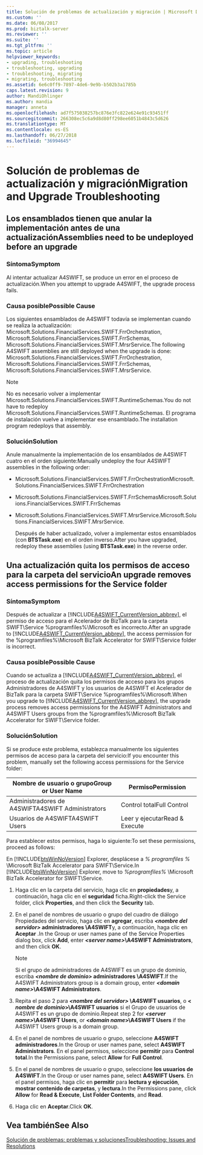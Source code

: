 ```yaml
---
title: Solución de problemas de actualización y migración | Microsoft Docs
ms.custom: ''
ms.date: 06/08/2017
ms.prod: biztalk-server
ms.reviewer: ''
ms.suite: ''
ms.tgt_pltfrm: ''
ms.topic: article
helpviewer_keywords:
- upgrading, troubleshooting
- troubleshooting, upgrading
- troubleshooting, migrating
- migrating, troubleshooting
ms.assetid: 6e6c0ff9-7897-4de6-9e9b-b502b3a1785b
caps.latest.revision: 9
author: MandiOhlinger
ms.author: mandia
manager: anneta
ms.openlocfilehash: ad7f575038257bc876e3fc822e624e91c93451ff
ms.sourcegitcommit: 266308ec5c6a9d8d80ff298ee6051b4843c5d626
ms.translationtype: MT
ms.contentlocale: es-ES
ms.lasthandoff: 06/27/2018
ms.locfileid: "36994645"
---
```

# <a name="migration-and-upgrade-troubleshooting"></a><span data-ttu-id="25ed2-102">Solución de problemas de actualización y migración</span><span class="sxs-lookup"><span data-stu-id="25ed2-102">Migration and Upgrade Troubleshooting</span></span>
## <a name="assemblies-need-to-be-undeployed-before-an-upgrade"></a><span data-ttu-id="25ed2-103">Los ensamblados tienen que anular la implementación antes de una actualización</span><span class="sxs-lookup"><span data-stu-id="25ed2-103">Assemblies need to be undeployed before an upgrade</span></span>  
  
### <a name="symptom"></a><span data-ttu-id="25ed2-104">Síntoma</span><span class="sxs-lookup"><span data-stu-id="25ed2-104">Symptom</span></span>  
 <span data-ttu-id="25ed2-105">Al intentar actualizar A4SWIFT, se produce un error en el proceso de actualización.</span><span class="sxs-lookup"><span data-stu-id="25ed2-105">When you attempt to upgrade A4SWIFT, the upgrade process fails.</span></span>  
  
### <a name="possible-cause"></a><span data-ttu-id="25ed2-106">Causa posible</span><span class="sxs-lookup"><span data-stu-id="25ed2-106">Possible Cause</span></span>  
 <span data-ttu-id="25ed2-107">Los siguientes ensamblados de A4SWIFT todavía se implementan cuando se realiza la actualización: Microsoft.Solutions.FinancialServices.SWIFT.FrrOrchestration, Microsoft.Solutions.FinancialServices.SWIFT.FrrSchemas, Microsoft.Solutions.FinancialServices.SWIFT.MrsrService.</span><span class="sxs-lookup"><span data-stu-id="25ed2-107">The following A4SWIFT assemblies are still deployed when the upgrade is done:  Microsoft.Solutions.FinancialServices.SWIFT.FrrOrchestration, Microsoft.Solutions.FinancialServices.SWIFT.FrrSchemas, Microsoft.Solutions.FinancialServices.SWIFT.MrsrService.</span></span>  
  
> [!NOTE]
>  <span data-ttu-id="25ed2-108">No es necesario volver a implementar Microsoft.Solutions.FinancialServices.SWIFT.RuntimeSchemas.</span><span class="sxs-lookup"><span data-stu-id="25ed2-108">You do not have to redeploy Microsoft.Solutions.FinancialServices.SWIFT.RuntimeSchemas.</span></span> <span data-ttu-id="25ed2-109">El programa de instalación vuelve a implementar ese ensamblado.</span><span class="sxs-lookup"><span data-stu-id="25ed2-109">The installation program redeploys that assembly.</span></span>  
  
### <a name="solution"></a><span data-ttu-id="25ed2-110">Solución</span><span class="sxs-lookup"><span data-stu-id="25ed2-110">Solution</span></span>  
 <span data-ttu-id="25ed2-111">Anule manualmente la implementación de los ensamblados de A4SWIFT cuatro en el orden siguiente:</span><span class="sxs-lookup"><span data-stu-id="25ed2-111">Manually undeploy the four A4SWIFT assemblies in the following order:</span></span>  
  
- <span data-ttu-id="25ed2-112">Microsoft.Solutions.FinancialServices.SWIFT.FrrOrchestration</span><span class="sxs-lookup"><span data-stu-id="25ed2-112">Microsoft.Solutions.FinancialServices.SWIFT.FrrOrchestration</span></span>  
  
- <span data-ttu-id="25ed2-113">Microsoft.Solutions.FinancialServices.SWIFT.FrrSchemas</span><span class="sxs-lookup"><span data-stu-id="25ed2-113">Microsoft.Solutions.FinancialServices.SWIFT.FrrSchemas</span></span>  
  
- <span data-ttu-id="25ed2-114">Microsoft.Solutions.FinancialServices.SWIFT.MrsrService.</span><span class="sxs-lookup"><span data-stu-id="25ed2-114">Microsoft.Solutions.FinancialServices.SWIFT.MrsrService.</span></span>  
  
  <span data-ttu-id="25ed2-115">Después de haber actualizado, volver a implementar estos ensamblados (con **BTSTask.exe**) en el orden inverso.</span><span class="sxs-lookup"><span data-stu-id="25ed2-115">After you have upgraded, redeploy these assemblies (using **BTSTask.exe**) in the reverse order.</span></span>  
  
## <a name="an-upgrade-removes-access-permissions-for-the-service-folder"></a><span data-ttu-id="25ed2-116">Una actualización quita los permisos de acceso para la carpeta del servicio</span><span class="sxs-lookup"><span data-stu-id="25ed2-116">An upgrade removes access permissions for the Service folder</span></span>  
  
### <a name="symptom"></a><span data-ttu-id="25ed2-117">Síntoma</span><span class="sxs-lookup"><span data-stu-id="25ed2-117">Symptom</span></span>  
 <span data-ttu-id="25ed2-118">Después de actualizar a [!INCLUDE[A4SWIFT_CurrentVersion_abbrev](../../includes/a4swift-currentversion-abbrev-md.md)], el permiso de acceso para el Acelerador de BizTalk para la carpeta SWIFT\Service %programfiles%\Microsoft es incorrecto.</span><span class="sxs-lookup"><span data-stu-id="25ed2-118">After an upgrade to [!INCLUDE[A4SWIFT_CurrentVersion_abbrev](../../includes/a4swift-currentversion-abbrev-md.md)], the access permission for the %programfiles%\Microsoft BizTalk Accelerator for SWIFT\Service folder is incorrect.</span></span>  
  
### <a name="possible-cause"></a><span data-ttu-id="25ed2-119">Causa posible</span><span class="sxs-lookup"><span data-stu-id="25ed2-119">Possible Cause</span></span>  
 <span data-ttu-id="25ed2-120">Cuando se actualiza a [!INCLUDE[A4SWIFT_CurrentVersion_abbrev](../../includes/a4swift-currentversion-abbrev-md.md)], el proceso de actualización quita los permisos de acceso para los grupos Administradores de A4SWIFT y los usuarios de A4SWIFT el Acelerador de BizTalk para la carpeta SWIFT\Service %programfiles%\Microsoft.</span><span class="sxs-lookup"><span data-stu-id="25ed2-120">When you upgrade to [!INCLUDE[A4SWIFT_CurrentVersion_abbrev](../../includes/a4swift-currentversion-abbrev-md.md)], the upgrade process removes access permissions for the A4SWIFT Administrators and A4SWIFT Users groups from the %programfiles%\Microsoft BizTalk Accelerator for SWIFT\Service folder.</span></span>  
  
### <a name="solution"></a><span data-ttu-id="25ed2-121">Solución</span><span class="sxs-lookup"><span data-stu-id="25ed2-121">Solution</span></span>  
 <span data-ttu-id="25ed2-122">Si se produce este problema, establezca manualmente los siguientes permisos de acceso para la carpeta del servicio:</span><span class="sxs-lookup"><span data-stu-id="25ed2-122">If you encounter this problem, manually set the following access permissions for the Service folder:</span></span>  
  
|<span data-ttu-id="25ed2-123">Nombre de usuario o grupo</span><span class="sxs-lookup"><span data-stu-id="25ed2-123">Group or User Name</span></span>|<span data-ttu-id="25ed2-124">Permiso</span><span class="sxs-lookup"><span data-stu-id="25ed2-124">Permission</span></span>|  
|------------------------|----------------|  
|<span data-ttu-id="25ed2-125">Administradores de A4SWIFT</span><span class="sxs-lookup"><span data-stu-id="25ed2-125">A4SWIFT Administrators</span></span>|<span data-ttu-id="25ed2-126">Control total</span><span class="sxs-lookup"><span data-stu-id="25ed2-126">Full Control</span></span>|  
|<span data-ttu-id="25ed2-127">Usuarios de A4SWIFT</span><span class="sxs-lookup"><span data-stu-id="25ed2-127">A4SWIFT Users</span></span>|<span data-ttu-id="25ed2-128">Leer y ejecutar</span><span class="sxs-lookup"><span data-stu-id="25ed2-128">Read & Execute</span></span>|  
  
 <span data-ttu-id="25ed2-129">Para establecer estos permisos, haga lo siguiente:</span><span class="sxs-lookup"><span data-stu-id="25ed2-129">To set these permissions, proceed as follows:</span></span>  
  
 <span data-ttu-id="25ed2-130">En [!INCLUDE[btsWinNoVersion](../../includes/btswinnoversion-md.md)] Explorer, desplácese a *% programfiles %* \Microsoft BizTalk Accelerator para SWIFT\Service.</span><span class="sxs-lookup"><span data-stu-id="25ed2-130">In [!INCLUDE[btsWinNoVersion](../../includes/btswinnoversion-md.md)] Explorer, move to *%programfiles%* \Microsoft BizTalk Accelerator for SWIFT\Service.</span></span>  
  
1.  <span data-ttu-id="25ed2-131">Haga clic en la carpeta del servicio, haga clic en **propiedades**y, a continuación, haga clic en el **seguridad** ficha.</span><span class="sxs-lookup"><span data-stu-id="25ed2-131">Right-click the Service folder, click **Properties**, and then click the **Security** tab.</span></span>  
  
2.  <span data-ttu-id="25ed2-132">En el panel de nombres de usuario o grupo del cuadro de diálogo Propiedades del servicio, haga clic en **agregar**, escriba ***\<nombre del servidor\>* administradores \A4SWIFT**y, a continuación, haga clic en **Aceptar** .</span><span class="sxs-lookup"><span data-stu-id="25ed2-132">In the Group or user names pane of the Service Properties dialog box, click **Add**, enter ***\<server name\>*\A4SWIFT Administrators**, and then click **OK**.</span></span>  
  
    > [!NOTE]
    >  <span data-ttu-id="25ed2-133">Si el grupo de administradores de A4SWIFT es un grupo de dominio, escriba ***\<nombre de dominio\>* administradores \A4SWIFT**.</span><span class="sxs-lookup"><span data-stu-id="25ed2-133">If the A4SWIFT Administrators group is a domain group, enter ***\<domain name\>*\A4SWIFT Administrators**.</span></span>  
  
3.  <span data-ttu-id="25ed2-134">Repita el paso 2 para ***\<nombre del servidor\>* \A4SWIFT usuarios**, o  **\< *nombre de dominio*\>\A4SWIFT usuarios** si el Grupo de usuarios de A4SWIFT es un grupo de dominio.</span><span class="sxs-lookup"><span data-stu-id="25ed2-134">Repeat step 2 for ***\<server name\>*\A4SWIFT Users**, or **\<*domain name*\>\A4SWIFT Users** if the A4SWIFT Users group is a domain group.</span></span>  
  
4.  <span data-ttu-id="25ed2-135">En el panel de nombres de usuario o grupo, seleccione **A4SWIFT administradores**.</span><span class="sxs-lookup"><span data-stu-id="25ed2-135">In the Group or user names pane, select **A4SWIFT Administrators**.</span></span> <span data-ttu-id="25ed2-136">En el panel permisos, seleccione **permitir** para **Control total**.</span><span class="sxs-lookup"><span data-stu-id="25ed2-136">In the Permissions pane, select **Allow** for **Full Control**.</span></span>  
  
5.  <span data-ttu-id="25ed2-137">En el panel de nombres de usuario o grupo, seleccione **los usuarios de A4SWIFT**.</span><span class="sxs-lookup"><span data-stu-id="25ed2-137">In the Group or user names pane, select **A4SWIFT Users**.</span></span> <span data-ttu-id="25ed2-138">En el panel permisos, haga clic en **permitir** para **lectura y ejecución**, **mostrar contenido de carpetas**, y **lectura**.</span><span class="sxs-lookup"><span data-stu-id="25ed2-138">In the Permissions pane, click **Allow** for **Read & Execute**, **List Folder Contents**, and **Read**.</span></span>  
  
6.  <span data-ttu-id="25ed2-139">Haga clic en **Aceptar**.</span><span class="sxs-lookup"><span data-stu-id="25ed2-139">Click **OK**.</span></span>  
  
## <a name="see-also"></a><span data-ttu-id="25ed2-140">Vea también</span><span class="sxs-lookup"><span data-stu-id="25ed2-140">See Also</span></span>  
 [<span data-ttu-id="25ed2-141">Solución de problemas: problemas y soluciones</span><span class="sxs-lookup"><span data-stu-id="25ed2-141">Troubleshooting: Issues and Resolutions</span></span>](../../adapters-and-accelerators/accelerator-swift/troubleshooting-issues-and-resolutions1.md)